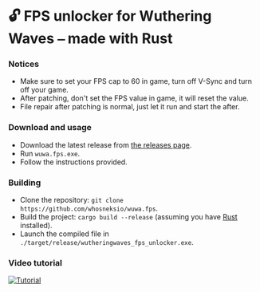 # 🔓 FPS unlocker for Wuthering Waves ⎯ made with **Rust**

### Notices

- Make sure to set your FPS cap to 60 in game, turn off V-Sync and turn off your game.
- After patching, don't set the FPS value in game, it will reset the value.
- File repair after patching is normal, just let it run and start the after.

### Download and usage

- Download the latest release from [the releases page](https://github.com/whosneksio/wuwa.fps/releases).
- Run `wuwa.fps.exe`.
- Follow the instructions provided.

### Building

- Clone the repository: `git clone https://github.com/whosneksio/wuwa.fps`.
- Build the project: `cargo build --release` (assuming you have [Rust](https://rustup.rs/) installed).
- Launch the compiled file in `./target/release/wutheringwaves_fps_unlocker.exe`.

### Video tutorial

[![Tutorial](https://img.youtube.com/vi/Oer96jxax38/0.jpg)](https://www.youtube.com/watch?v=Oer96jxax38)


